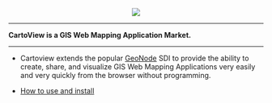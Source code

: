 <p align="center">
  <img src="https://cartologic.github.io/img/cartoview-logo.png"/>
</p>
<hr/>
<b>CartoView is a GIS Web Mapping Application Market.</b>
<hr/>

- Cartoview extends the popular [GeoNode](http://geonode.org/) SDI to provide the ability to create, share, and visualize GIS Web Mapping Applications very easily and very quickly from the browser without programming.

- [How to use and install](http://cartologic.github.io)

